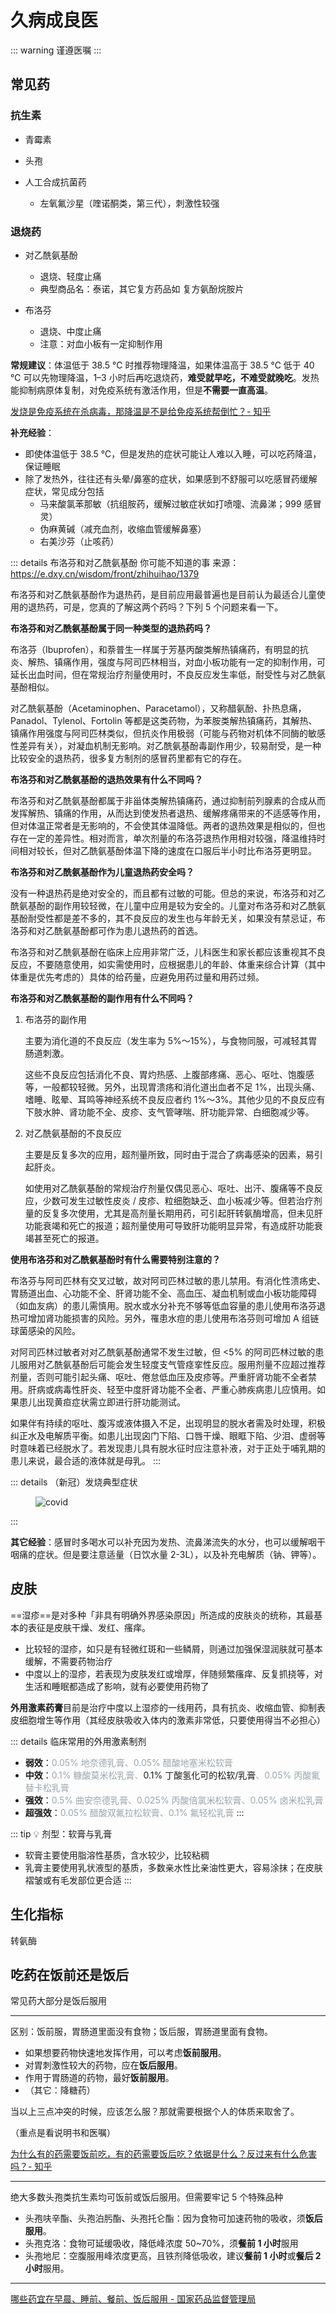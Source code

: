 # 久病成良医

::: warning
谨遵医嘱
:::

## 常见药

### 抗生素

- 青霉素

- 头孢

- 人工合成抗菌药
  - 左氧氟沙星（喹诺酮类，第三代），刺激性较强

### 退烧药

- 对乙酰氨基酚
  - 退烧、轻度止痛
  - 典型商品名：泰诺，其它复方药品如 复方氨酚烷胺片

- 布洛芬
  - 退烧、中度止痛
  - 注意：对血小板有一定抑制作用

**常规建议**：体温低于 38.5 ℃ 时推荐物理降温，如果体温高于 38.5 ℃ 低于 40 ℃ 可以先物理降温，1–3 小时后再吃退烧药，**难受就早吃，不难受就晚吃**。发热能抑制病原体复制，对免疫系统有激活作用，但是**不需要一直高温**。

[发烧是免疫系统在杀病毒，那降温是不是给免疫系统帮倒忙？- 知乎](https://www.zhihu.com/question/572749517)

**补充经验**：
- 即使体温低于 38.5 ℃，但是发热的症状可能让人难以入睡，可以吃药降温，保证睡眠
- 除了发热外，往往还有头晕/鼻塞的症状，如果感到不舒服可以吃感冒药缓解症状，常见成分包括
  - 马来酸氯苯那敏（抗组胺药，缓解过敏症状如打喷嚏、流鼻涕；999 感冒灵）
  - 伪麻黄碱（减充血剂，收缩血管缓解鼻塞）
  - 右美沙芬（止咳药）

::: details 布洛芬和对乙酰氨基酚 你可能不知道的事
来源：<https://e.dxy.cn/wisdom/front/zhihuihao/1379>

布洛芬和对乙酰氨基酚作为退热药，是目前应用最普遍也是目前认为最适合儿童使用的退热药，可是，您真的了解这两个药吗？下列 5 个问题来看一下。

**布洛芬和对乙酰氨基酚属于同一种类型的退热药吗？**

布洛芬（Ibuprofen），和萘普生一样属于芳基丙酸类解热镇痛药，有明显的抗炎、解热、镇痛作用，强度与阿司匹林相当，对血小板功能有一定的抑制作用，可延长出血时间，但在常规治疗剂量使用时，不良反应发生率低，耐受性与对乙酰氨基酚相似。

对乙酰氨基酚（Acetaminophen、Paracetamol），又称醋氨酚、扑热息痛，Panadol、Tylenol、Fortolin 等都是这类药物，为苯胺类解热镇痛药，其解热、镇痛作用强度与阿司匹林类似，但抗炎作用极弱（可能与药物对机体不同酶的敏感性差异有关），对凝血机制无影响。对乙酰氨基酚毒副作用少，较易耐受，是一种比较安全的退热药，很多复方制剂的感冒药里都有它的存在。

**布洛芬和对乙酰氨基酚的退热效果有什么不同吗？**

布洛芬和对乙酰氨基酚都属于非甾体类解热镇痛药，通过抑制前列腺素的合成从而发挥解热、镇痛的作用，从而达到使发热者退热、缓解疼痛带来的不适感等作用，但对体温正常者是无影响的，不会使其体温降低。两者的退热效果是相似的，但也存在一定的差异性。相对而言，单次剂量的布洛芬退热作用相对较强，降温维持时间相对较长，但对乙酰氨基酚体温下降的速度在口服后半小时比布洛芬更明显。

**布洛芬和对乙酰氨基酚作为儿童退热药安全吗？**

没有一种退热药是绝对安全的，而且都有过敏的可能。但总的来说，布洛芬和对乙酰氨基酚的副作用较轻微，在儿童中应用是较为安全的。儿童对布洛芬和对乙酰氨基酚耐受性都是差不多的，其不良反应的发生也与年龄无关，如果没有禁忌证，布洛芬和对乙酰氨基酚都可作为患儿退热药的首选。

布洛芬和对乙酰氨基酚在临床上应用非常广泛，儿科医生和家长都应该重视其不良反应，不要随意使用，如实需使用时，应根据患儿的年龄、体重来综合计算（其中体重是优先考虑的）具体的给药量，应避免用药过量和用药过频。

**布洛芬和对乙酰氨基酚的副作用有什么不同吗？**

1. 布洛芬的副作用

   主要为消化道的不良反应（发生率为 5%～15%），与食物同服，可减轻其胃肠道刺激。

   这些不良反应包括消化不良、胃灼热感、上腹部疼痛、恶心、呕吐、饱腹感等，一般都较轻微。另外，出现胃溃疡和消化道出血者不足 1%，出现头痛、嗜睡、眩晕、耳鸣等神经系统不良反应者约 1%～3%。其他少见的不良反应有下肢水肿、肾功能不全、皮疹、支气管哮喘、肝功能异常、白细胞减少等。

2. 对乙酰氨基酚的不良反应

   主要是反复多次的应用，超剂量所致，同时由于混合了病毒感染的因素，易引起肝炎。

   如使用对乙酰氨基酚的常规治疗剂量仅偶见恶心、呕吐、出汗、腹痛等不良反应，少数可发生过敏性皮炎 / 皮疹、粒细胞缺乏、血小板减少等。但若治疗剂量的反复多次使用，尤其是高剂量长期用药，可引起肝转氨酶增高，但未见肝功能衰竭和死亡的报道；超剂量使用可导致肝功能明显异常，有造成肝功能衰竭甚至死亡的报道。

**使用布洛芬和对乙酰氨基酚时有什么需要特别注意的？**

布洛芬与阿司匹林有交叉过敏，故对阿司匹林过敏的患儿禁用。有消化性溃疡史、胃肠道出血、心功能不全、肝肾功能不全、高血压、凝血机制或血小板功能障碍（如血友病）的患儿需慎用。脱水或水分补充不够等低血容量的患儿使用布洛芬退热可增加肾功能损害的风险。另外，罹患水痘的患儿使用布洛芬则可增加 A 组链球菌感染的风险。

对阿司匹林过敏者对对乙酰氨基酚通常不发生过敏，但 <5% 的阿司匹林过敏的患儿服用对乙酰氨基酚后可能会发生轻度支气管痉挛性反应。服用剂量不应超过推荐剂量，否则可能引起头痛、呕吐、倦怠低血压及皮疹等。严重肝肾功能不全者禁用。肝病或病毒性肝炎、轻至中度肝肾功能不全者、严重心肺疾病患儿应慎用。如果患儿出现黄疸症状需立即进行肝功能测试。

如果伴有持续的呕吐、腹泻或液体摄入不足，出现明显的脱水者需及时处理，积极纠正水及电解质平衡。如患儿出现囟门下陷、口唇干燥、眼眶下陷、少泪、虚弱等时意味着已经脱水了。若发现患儿具有脱水征时应注意补液，对于正处于哺乳期的患儿来说，最合适的液体就是母乳。
:::

::: details （新冠）发烧典型症状
<figure>
    <img src="./imgs/covid.jpg" alt="covid">
</figure>
:::

**其它经验**：感冒时多喝水可以补充因为发热、流鼻涕流失的水分，也可以缓解咽干咽痛的症状。但是要注意适量（日饮水量 2-3L），以及补充电解质（钠、钾等）。

## 皮肤

<style>
    .light-color {
        color: #9ba5ae;
    }
</style>

==湿疹==是对多种「非具有明确外界感染原因」所造成的皮肤炎的统称，其最基本的表征是皮肤干燥、发红、瘙痒。

- 比较轻的湿疹，如只是有轻微红斑和一些鳞屑，则通过加强保湿润肤就可基本缓解，不需要药物治疗
- 中度以上的湿疹，若表现为皮肤发红或增厚，伴随频繁瘙痒、反复抓挠等，对生活和睡眠都造成了影响，就有必要使用药物了

**外用激素药膏**目前是治疗中度以上湿疹的一线用药，具有抗炎、收缩血管、抑制表皮细胞增生等作用（其经皮肤吸收入体内的激素非常低，只要使用得当不必担心）

::: details 临床常用的外用激素制剂
- **弱效**：<span class="light-color">0.05% 地奈德乳膏、0.05% 醋酸地塞米松软膏</span>
- **中效**：<span class="light-color">0.1% 糠酸莫米松乳膏、</span>0.1% 丁酸氢化可的松软/乳膏<span class="light-color">、0.05% 丙酸氟替卡松乳膏</span>
- **强效**：<span class="light-color">0.5% 曲安奈德乳膏、0.025% 丙酸倍氯米松软膏、0.05% 卤米松乳膏</span>
- **超强效**：<span class="light-color">0.05% 醋酸双氟拉松软膏、0.1% 氟轻松乳膏</span>
:::

::: tip 💡 剂型：软膏与乳膏
- 软膏主要使用脂溶性基质，含水较少，比较粘稠
- 乳膏主要使用乳状液型的基质，多数亲水性比亲油性更大，容易涂抹；在皮肤褶皱或有毛发部位更合适
:::

## 生化指标

转氨酶

## 吃药在饭前还是饭后

常见药大部分是饭后服用

---

区别：饭前服，胃肠道里面没有食物；饭后服，胃肠道里面有食物。

- 如果想要药物快速地发挥作用，可以考虑**饭前服用**。
- 对胃刺激性较大的药物，应在**饭后服用**。
- 作用于胃肠道的药物，最好**饭前服用**。
- （其它：降糖药）

当以上三点冲突的时候，应该怎么服？那就需要根据个人的体质来取舍了。

（重点是看说明书和医嘱）

[为什么有的药需要饭前吃，有的药需要饭后吃？依据是什么？反过来有什么危害吗？- 知乎](https://www.zhihu.com/question/23641358/answer/29055978)

---

绝大多数头孢类抗生素均可饭前或饭后服用。但需要牢记 5 个特殊品种

- 头孢呋辛酯、头孢泊肟酯、头孢托仑酯：因为食物可加速药物的吸收，须**饭后服用**。
- 头孢克洛：食物可延缓吸收，降低峰浓度 50~70%，须**餐前 1 小时**服用
- 头孢地尼：空腹服用峰浓度更高，且铁剂降低吸收，建议**餐前 1 小时**或**餐后 2 小时**服用。

---

[哪些药宜在早晨、睡前、餐前、饭后服用 - 国家药品监督管理局](https://www.nmpa.gov.cn/xxgk/kpzhsh/kpzhshyp/20191025162001286.html)
